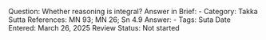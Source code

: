 Question: Whether reasoning is integral?
Answer in Brief: -
 Category: Takka
Sutta References: MN 93; MN 26; Sn 4.9
Answer: -
Tags: Suta
Date Entered: March 26, 2025
Review Status: Not started
